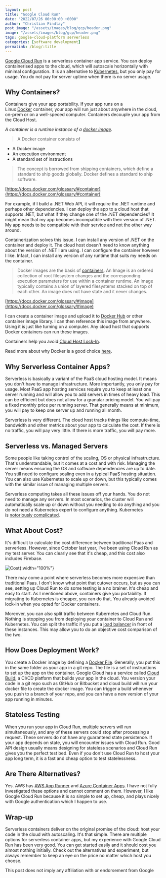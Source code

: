 ```yaml
---
layout: post
title: "Google Cloud Run"
date: "2022/07/26 00:00:00 +0000"
author: "Christian Findlay"
post_image: "/assets/images/blog/gcp/header.png"
image: "/assets/images/blog/gcp/header.png"
tags: google-cloud-platform serverless
categories: [software development]
permalink: /blog/:title
---
```


[Google Cloud Run](https://cloud.google.com/run) is a serverless container app service. You can deploy containerised apps to the cloud, which will autoscale horizontally with minimal configuration. It is an alternative to [Kubernetes](https://kubernetes.io/), but you only pay for usage. You do not pay for server uptime when there is no server usage.   

Why Containers?
---------------

Containers give your app portability. If your app runs on a Linux [Docker](https://www.docker.com/) container, your app will run just about anywhere in the cloud, on-prem or on a well-speced computer. Containers decouple your app from the Cloud Host.   

_A container is a runtime instance of a_ [_docker image_](https://docs.docker.com/glossary/#image)_._

> A Docker container consists of

*   A Docker image
*   An execution environment
*   A standard set of instructions

> The concept is borrowed from shipping containers, which define a standard to ship goods globally. Docker defines a standard to ship software.

[https://docs.docker.com/glossary/#container](https://docs.docker.com/glossary/#container)

  

For example, if I build a .NET Web API, it will require the .NET runtime and perhaps other dependencies. I can deploy the app to a cloud host that supports .NET, but what if they change one of the .NET dependencies? It might mean that my app becomes incompatible with their version of .NET. My app needs to be compatible with their service and not the other way around.

Containerization solves this issue. I can install any version of .NET on the container and deploy it. The cloud host doesn't need to know anything about the version of .NET I am using. I can configure the container however I like. Infact, I can install any version of any runtime that suits my needs on the container. _‍_

> Docker images are the basis of [containers](https://docs.docker.com/glossary/#container). An Image is an ordered collection of root filesystem changes and the corresponding execution parameters for use within a container runtime. An image typically contains a union of layered filesystems stacked on top of each other. An image does not have state and it never changes.  

  

[https://docs.docker.com/glossary/#image](https://docs.docker.com/glossary/#image)

  

I can create a container image and upload it to [Docker Hub](https://hub.docker.com/) or other container image library. I can then reference this image from anywhere. Using it is just like turning on a computer. Any cloud host that supports Docker containers can run these images.  

Containers help you avoid [Cloud Host Lock-In](https://www.infoworld.com/article/3623721/cloud-lock-in-is-real.html).  

Read more about why Docker is a good choice [here](https://www.docker.com/why-docker/).  

Why Serverless Container Apps? 
-------------------------------

Serverless is basically a variant of the PaaS cloud hosting model. It means you don't have to manage infrastructure. More importantly, you only pay for usage. Most PaaS app hosting services require you to keep at least one server running and will allow you to add servers in times of heavy load. This can be efficient but does not allow for a granular pricing model. You will pay a fixed monthly price per running server. That generally means at minimum, you will pay to keep one server up and running all month.  

Serverless is very different. The cloud host tracks things like compute-time, bandwidth and other metrics about your app to calculate the cost. If there is no traffic, you will pay very little. If there is more traffic, you will pay more.    

Serverless vs. Managed Servers
------------------------------

Some people like taking control of the scaling, OS or physical infrastructure. That's understandable, but it comes at a cost and with risk. Managing the server means ensuring the OS and software dependencies are up to date. You still need to configure scaling even in a typical PaaS hosting situation. You can also use Kubernetes to scale up or down, but this typically comes with the similar issue of managing multiple servers.   

Serverless computing takes all these issues off your hands. You do not need to manage any servers. In most scenarios, the cluster will automatically scale up or down without you needing to do anything and you do not need a Kubernetes expert to configure anything. Kubernetes is [notoriously complicated](https://www.theregister.com/2021/02/25/google_kubernetes_autopilot/).  

What About Cost? 
-----------------

It's difficult to calculate the cost difference between traditional Paas and serverless. However, since October last year, I've been using Cloud Run as my test server. You can clearly see that it's cheap, and this cost also includes Firebase.  

![Cost](/assets/images/blog/gcp/cost.png){:width="100%"}

There may come a point where serverless becomes more expensive than traditional Paas. I don't know what point that cutover occurs, but as you can see, setting up Cloud Run to do some testing is a no brainer. It's cheap and easy to start. As I mentioned above, containers give you portability. If migrating to Kubernetes is cheaper, you can do that. You already avoided lock-in when you opted for Docker containers.    

Moreover, you can also split traffic between Kubernetes and Cloud Run. Nothing is stopping you from deploying your container to Cloud Run and Kubernetes. You can split the traffic if you put a [load balancer](https://cloud.google.com/load-balancing/) in front of these instances. This may allow you to do an objective cost comparison of the two.  

How Does Deployment Work?
-------------------------

You create a Docker image by defining a [Docker File](https://docs.docker.com/engine/reference/builder/). Generally, you put this in the same folder as your app in a git repo. The file is a set of instructions to set up the app on the container. Google Cloud has a service called [Cloud Build](https://cloud.google.com/build), a CI/CD platform that builds your app in the cloud. You version your code in a git repo such as GitHub or Bitbucket and cloud build will run your docker file to create the docker image. You can trigger a build whenever you push to a branch of your repo, and you can have a new version of your app running in minutes.  

Stateless Testing
-----------------

When you run your app in Cloud Run, multiple servers will run simultaneously, and any of these servers could stop after processing a request. These servers do not have any guaranteed state persistence. If your app depends on state, you will encounter issues with Cloud Run. Good API design usually means designing for stateless scenarios and Cloud Run gives you the perfect test bed. Even if you don't use Cloud Run to host your app long term, it is a fast and cheap option to test statelessness.  

Are There Alternatives?
-----------------------

Yes. AWS has [AWS App Runner](https://aws.amazon.com/apprunner/) and [Azure Container Apps](https://docs.microsoft.com/en-us/azure/container-apps/overview). I have not fully investigated these options and cannot comment on them. However, I like Google Cloud Run because it is so simple to set up, cheap, and plays nicely with Google authentication which I happen to use.  

Wrap-up
-------

Serverless containers deliver on the original promise of the cloud: host your code in the cloud with autoscaling. It's that simple. There are multiple options for serverless container apps, but my experience with Google Cloud Run has been very good. You can get started easily and it should cost you almost nothing initially. Check out the alternatives and experiment, but always remember to keep an eye on the price no matter which host you choose. 

This post does not imply any affiliation with or endorsement from Google